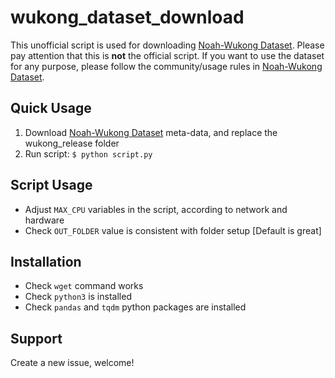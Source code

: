 # wukong_dataset_download

This unofficial script is used for downloading [Noah-Wukong Dataset](https://wukong-dataset.github.io/wukong-dataset/index.html). Please pay attention that this is **not** the official script. If you want to use the dataset for any purpose, please follow the community/usage rules in [Noah-Wukong Dataset](https://wukong-dataset.github.io/wukong-dataset/index.html).


## Quick Usage 
1. Download [Noah-Wukong Dataset](https://wukong-dataset.github.io/wukong-dataset/download.html) meta-data, and replace the wukong_release folder
2. Run script: `$ python script.py`

## Script Usage
 - Adjust `MAX_CPU` variables in the script, according to network and hardware
 - Check `OUT_FOLDER` value is consistent with folder setup [Default is great]

## Installation
 - Check `wget` command works
 - Check `python3` is installed
 - Check `pandas` and `tqdm` python packages are installed

## Support
Create a new issue, welcome!
